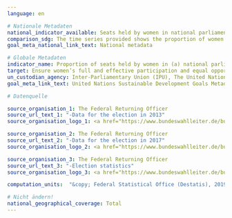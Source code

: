 ```yaml
---
language: en

# Nationale Metadaten
national_indicator_available: Seats held by women in national parliament <br> Seats held by women in the parliament of states
comparison_sdg: The time series provided shows the proportion of women in the national parliament based on the results of the election. In comparison the UN metadata calls for the time period 2013 till present the proportion as at 1 February of reporting year.
goal_meta_national_link_text: National metadata

# Globale Metadaten
indicator_name: Proportion of seats held by women in (a) national parliaments and (b) local governments
target: Ensure women’s full and effective participation and equal opportunities for leadership at all levels of decision-making in political, economic and public life
un_custodian_agency: Inter-Parliamentary Union (IPU), The United Nations Entity for Gender Equality and the Empowerment of Women (UN Women)
goal_meta_link_text: United Nations Sustainable Development Goals Metadata

# Datenquelle

source_organisation_1: The Federal Returning Officer
source_url_text_1: "-Data for the election in 2013"
source_organisation_logo_1: <a href="https://www.bundeswahlleiter.de/bundeswahlleiter.html"><img src="https://g205sdgs.github.io/sdg-indicators/public/LogosEn/bundeswahlleiter.png" alt="Logo Bundeswahlleiter" /></a>

source_organisation_2: The Federal Returning Officer
source_url_text_2: "-Data for the election in 2017"
source_organisation_logo_2: <a href="https://www.bundeswahlleiter.de/bundeswahlleiter.html"><img src="https://g205sdgs.github.io/sdg-indicators/public/LogosEn/bundeswahlleiter.png" alt="Logo Bundeswahlleiter" /></a>

source_organisation_3: The Federal Returning Officer
source_url_text_3: "-Election statistics"
source_organisation_logo_3: <a href="https://www.bundeswahlleiter.de/bundeswahlleiter.html"><img src="https://g205sdgs.github.io/sdg-indicators/public/LogosEn/bundeswahlleiter.png" alt="Logo Bundeswahlleiter" /></a>

computation_units:  "&copy; Federal Statistical Office (Destatis), 2019"

# Nicht ändern!
national_geographical_coverage: Total
---
```

